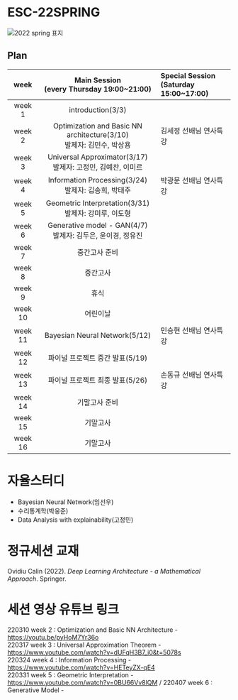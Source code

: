 # ESC-22SPRING

![2022 spring 표지](https://user-images.githubusercontent.com/56993675/147876805-2bcaf810-2f2c-470d-89be-0051e1e5e4a2.png)

## Plan

|week|Main Session<br>(every Thursday 19:00~21:00)|Special Session<br>(Saturday 15:00~17:00)|
|:--:|:--------------------------:|:------------------------|
|week 1|introduction(3/3)| |
|week 2|Optimization and Basic NN architecture(3/10)<br/>발제자: 김민수, 박상용|김세정 선배님 연사특강|
|week 3|Universal Approximator(3/17)<br/>발제자: 고정민, 김예찬, 이미르| |
|week 4|Information Processing(3/24)<br/> 발제자: 김송희, 박태주| 박광문 선배님 연사특강|
|week 5|Geometric Interpretation(3/31)<br/>발제자: 강미루, 이도형| |
|week 6|Generative model - GAN(4/7)<br/>발제자: 김두은, 윤이경, 정유진| |
|week 7|중간고사 준비| |
|week 8|중간고사| |
|week 9|휴식| |
|week 10|어린이날| |
|week 11|Bayesian Neural Network(5/12)|민승현 선배님 연사특강|
|week 12|파이널 프로젝트 중간 발표(5/19)| |
|week 13|파이널 프로젝트 최종 발표(5/26)|손동규 선배님 연사특강|
|week 14|기말고사 준비| |
|week 15|기말고사 | |
|week 16|기말고사 | |

# 자율스터디
- Bayesian Neural Network(임선우)
- 수리통계학(박웅준)
- Data Analysis with explainability(고정민)

# 정규세션 교재
Ovidiu Calin (2022). *Deep Learning Architecture - a Mathematical Approach*. Springer.

# 세션 영상 유튜브 링크
220310 week 2 : Optimization and Basic NN Architecture - https://youtu.be/pyHoM7Yr36o \
220317 week 3 : Universal Approximation Theorem - https://www.youtube.com/watch?v=dUFqH3B7_i0&t=5078s \
220324 week 4 : Information Processing - https://www.youtube.com/watch?v=HETeyZX-qE4 \
220331 week 5 : Geometric Interpretation - https://www.youtube.com/watch?v=0BU66Vv8lQM / 
220407 week 6 : Generative Model - 

